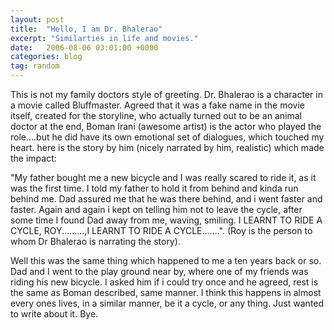 ```yaml
---
layout: post
title:  "Hello, I am Dr. Bhalerao"
excerpt: "Similarties in life and movies."
date:   2006-08-06 03:01:00 +0000
categories: blog
tag: random
---
```


This is not my family doctors style of greeting. Dr. Bhalerao is a character in a movie called Bluffmaster. Agreed that it was a fake name in the movie itself, created for the storyline, who actually turned out to be an animal doctor at the end, Boman Irani (awesome artist) is the actor who played the role....but he did have its own emotional set of dialogues, which touched my heart. here is the story by him (nicely narrated by him, realistic) which made the impact:



"My father bought me a new bicycle and I was really scared to ride it, as it was the first time. I told my father to hold it from behind and kinda run behind me. Dad assured me that he was there behind, and i went faster and faster. Again and again i kept on telling him not to leave the cycle, after some time I found Dad away from me, waving, smiling. I LEARNT TO RIDE A CYCLE, ROY.........,I LEARNT TO RIDE A CYCLE.......". (Roy is the person to whom Dr Bhalerao is narrating the story).



Well this was the same thing which happened to me a ten years back or so. Dad and I went to the play ground near by, where one of my friends was riding his new bicycle. I asked him if i could try once and he agreed, rest is the same as Boman described, same manner. I think this happens in almost every ones lives, in a similar manner, be it a cycle, or any thing. Just wanted to write about it. Bye.

